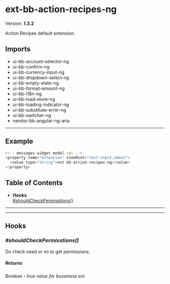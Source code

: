 # ext-bb-action-recipes-ng


Version: **1.3.2**

Action Recipes default extension.

## Imports

* ui-bb-account-selector-ng
* ui-bb-confirm-ng
* ui-bb-currency-input-ng
* ui-bb-dropdown-select-ng
* ui-bb-empty-state-ng
* ui-bb-format-amount-ng
* ui-bb-i18n-ng
* ui-bb-load-more-ng
* ui-bb-loading-indicator-ng
* ui-bb-substitute-error-ng
* ui-bb-switcher-ng
* vendor-bb-angular-ng-aria

---

## Example

```javascript
<!-- messages widget model.xml -->
<property name="extension" viewHint="text-input,admin">
  <value type="string">ext-bb-action-recipes-ng</value>
</property>
```

## Table of Contents
- **Hooks**<br/>    <a href="#Hooks_shouldCheckPermisstions">#shouldCheckPermisstions()</a><br/>

---

---

## Hooks


### <a name="Hooks_shouldCheckPermisstions"></a>*#shouldCheckPermisstions()*

Do check need or no to get permissions.

##### Returns

Boolean - *true value for bussiness ext*
